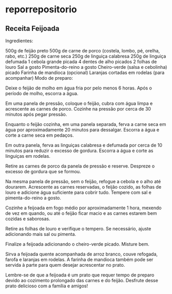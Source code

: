 # reporrepositorio


## Receita Feijoada 

Ingredientes:

500g de feijão preto
500g de carne de porco (costela, lombo, pé, orelha, rabo, etc.)
250g de carne seca
250g de linguiça calabresa
250g de linguiça defumada
1 cebola grande picada
4 dentes de alho picados
2 folhas de louro
Sal a gosto
Pimenta-do-reino a gosto
Cheiro-verde (salsa e cebolinha) picado
Farinha de mandioca (opcional)
Laranjas cortadas em rodelas (para acompanhar)
Modo de preparo:

Deixe o feijão de molho em água fria por pelo menos 6 horas. Após o período de molho, escorra a água.

Em uma panela de pressão, coloque o feijão, cubra com água limpa e acrescente as carnes de porco. Cozinhe na pressão por cerca de 30 minutos após pegar pressão.

Enquanto o feijão cozinha, em uma panela separada, ferva a carne seca em água por aproximadamente 20 minutos para dessalgar. Escorra a água e corte a carne seca em pedaços.

Em outra panela, ferva as linguiças calabresa e defumada por cerca de 10 minutos para reduzir o excesso de gordura. Escorra a água e corte as linguiças em rodelas.

Retire as carnes de porco da panela de pressão e reserve. Despreze o excesso de gordura que se formou.

Na mesma panela de pressão, sem o feijão, refogue a cebola e o alho até dourarem. Acrescente as carnes reservadas, o feijão cozido, as folhas de louro e adicione água suficiente para cobrir tudo. Tempere com sal e pimenta-do-reino a gosto.

Cozinhe a feijoada em fogo médio por aproximadamente 1 hora, mexendo de vez em quando, ou até o feijão ficar macio e as carnes estarem bem cozidas e saborosas.

Retire as folhas de louro e verifique o tempero. Se necessário, ajuste adicionando mais sal ou pimenta.

Finalize a feijoada adicionando o cheiro-verde picado. Misture bem.

Sirva a feijoada quente acompanhada de arroz branco, couve refogada, farofa e laranjas em rodelas. A farinha de mandioca também pode ser servida à parte para quem desejar acrescentar no prato.

Lembre-se de que a feijoada é um prato que requer tempo de preparo devido ao cozimento prolongado das carnes e do feijão. Desfrute desse prato delicioso com a família e amigos!
